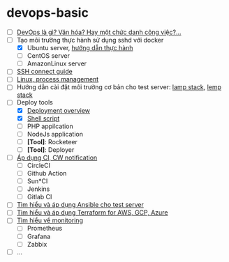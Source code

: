 # devops-basic
- [ ] [DevOps là gì? Văn hóa? Hay một chức danh công việc?...](./docs/intro/README.md)
- [ ] Tạo môi  trường thực hành sử dụng sshd với docker
  + [x] Ubuntu server, [hướng dẫn thực hành](./docs/ssh/ubuntu-test-server.md)
  + [ ] CentOS server
  + [ ] AmazonLinux server
- [ ] [SSH connect guide](./docs/ssh/README.md)
- [ ] [Linux, process management](./docs/linux/README.md)
- [ ] Hướng dẫn cài đặt môi trường cơ bản cho test server: [lamp stack](./docs/lamp/README.md), [lemp stack](./docs/lemp/README.md)
- [ ] Deploy tools
  + [x] [Deployment overview](./docs/cicd/overview.md)
  + [x] [Shell script](./docs/cicd/shell-script.md)
  + [ ] PHP appilcation
  + [ ] NodeJs application
  + [ ] <strong>[Tool]</strong>: Rocketeer
  + [ ] <strong>[Tool]</strong>: Deployer
- [ ] [Áp dụng CI, CW notification](./docs/cicd/README.md)
  + [ ] CircleCI
  + [ ] Github Action
  + [ ] Sun*CI
  + [ ] Jenkins
  + [ ] Gitlab CI
- [ ] [Tìm hiểu và áp dụng Ansible cho test server](./docs/ansible/README.md)
- [ ] [Tìm hiểu và áp dụng Terraform for AWS, GCP, Azure](./docs/terraform/README.md)
- [ ] [Tìm hiểu về monitoring](./docs/monitoring/README.md)
  + [ ] Prometheus
  + [ ] Grafana
  + [ ] Zabbix
- [ ] ...

